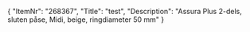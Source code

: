 {
  "ItemNr": "268367",
  "Title": "test",
  "Description": "Assura Plus 2-dels, sluten påse, Midi, beige, ringdiameter 50 mm"
}